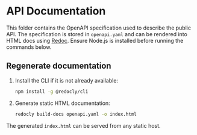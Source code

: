 # API Documentation

This folder contains the OpenAPI specification used to describe the public API.
The specification is stored in `openapi.yaml` and can be rendered into HTML docs
using [Redoc](https://github.com/Redocly/redoc). Ensure Node.js is installed
before running the commands below.

## Regenerate documentation

1. Install the CLI if it is not already available:

   ```bash
   npm install -g @redocly/cli
   ```

2. Generate static HTML documentation:

   ```bash
   redocly build-docs openapi.yaml -o index.html
   ```

The generated `index.html` can be served from any static host.
